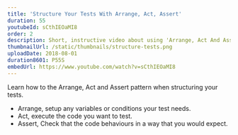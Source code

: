 ```yaml
---
title: 'Structure Your Tests With Arrange, Act, Assert'
duration: 55
youtubeId: sCthIEOaMI8
order: 2
description: Short, instructive video about using 'Arrange, Act And Assert' when testing python. See an example test being written that breaks down testing structure line by line.
thumbnailUrl: /static/thumbnails/structure-tests.png
uploadDate: 2018-08-01
duration8601: P55S
embedUrl: https://www.youtube.com/watch?v=sCthIEOaMI8
---
```


Learn how to the Arrange, Act and Assert pattern when structuring your tests.

- Arrange, setup any variables or conditions your test needs.
- Act, execute the code you want to test.
- Assert, Check that the code behaviours in a way that you would expect.
